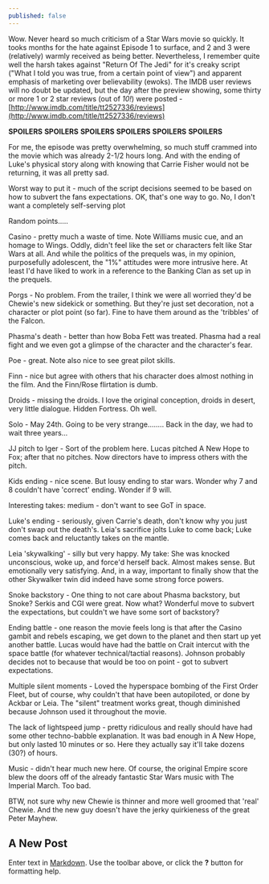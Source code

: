 ```yaml
---
published: false
---
```

Wow. Never heard so much criticism of a Star Wars movie so quickly. It tooks months for the hate against Episode 1 to surface, and 2 and 3 were (relatively) warmly received as being better. Nevertheless, I remember quite well the harsh takes against "Return Of The Jedi" for it's creaky script ("What I told you was true, from a certain point of view") and apparent emphasis of marketing over believability (ewoks). The IMDB user reviews will no doubt be updated, but the day after the preview showing, some thirty or more 1 or 2 star reviews (out of *10!*) were posted - [http://www.imdb.com/title/tt2527336/reviews](http://www.imdb.com/title/tt2527336/reviews)

**SPOILERS** **SPOILERS** **SPOILERS** **SPOILERS** **SPOILERS** **SPOILERS**



For me, the episode was pretty overwhelming, so much stuff crammed into the movie which was already 2-1/2 hours long. And with the ending of Luke's physical story along with knowing that Carrie Fisher would not be returning, it was all pretty sad. 

Worst way to put it - much of the script decisions seemed to be based on how to subvert the fans expectations. OK, that's one way to go. No, I don't want a completely self-serving plot

Random points.....

Casino - pretty much a waste of time. Note Williams music cue, and an homage to Wings. Oddly, didn't feel like the set or characters felt like Star Wars at all. And while the politics of the prequels was, in my opinion, purposefully adolescent, the "1%" attitudes were more intrusive here. At least I'd have liked to work in a reference to the Banking Clan as set up in the prequels.

Porgs - No problem. From the trailer, I think we were all worried they'd be Chewie's new sidekick or something. But they're just set decoration, not a character or plot point (so far). Fine to have them around as the 'tribbles' of the Falcon.

Phasma's death - better than how Boba Fett was treated. Phasma had a real fight and we even got a glimpse of the character  and the character's fear.

Poe - great. Note also nice to see great pilot skills.

Finn - nice but agree with others that his character does almost nothing in the film. And the Finn/Rose flirtation is dumb.

Droids - missing the droids. I love the original conception, droids in desert, very little dialogue. Hidden Fortress. Oh well.

Solo - May 24th. Going to be very strange........ Back in the day, we had to wait three years...

JJ pitch to Iger - Sort of the problem here. Lucas pitched A New Hope to Fox; after that no pitches. Now directors have to impress others with the pitch.

Kids ending - nice scene. But lousy ending to star wars. Wonder why 7 and 8 couldn't have 'correct' ending. Wonder if 9 will.

Interesting takes:
medium - don't want to see GoT in space.

Luke's ending - seriously, given Carrie's death, don't know why you just don't swap out the death's. Leia's sacrifice jolts Luke to come back; Luke comes back and reluctantly takes on the mantle. 

Leia 'skywalking' - silly but very happy. My take: She was knocked unconscious, woke up, and force'd herself back. Almost makes sense. But emotionally very satisfying. And, in a way, important to finally show that the other Skywalker twin did indeed have some strong force powers.

Snoke backstory - One thing to not care about Phasma backstory, but Snoke? Serkis and CGI were great. Now what? Wonderful move to subvert the expectations, but couldn't we have some sort of backstory?

Ending battle - one reason the movie feels long is that after the Casino gambit and rebels escaping, we get down to the planet and then start up yet another battle.  Lucas would have had the battle on Crait intercut with the space battle (for whatever technical/tactial reasons).  Johnson probably decides not to because that would be too on point - got to subvert expectations.

Multiple silent moments - Loved the hyperspace bombing of the First Order Fleet, but of course, why couldn't that have been autopiloted, or done by Ackbar or Leia. The "silent" treatment works great, though diminished because Johnson used it throughout the movie.

The lack of lightspeed jump - pretty ridiculous and really should have had some other techno-babble explanation. It was bad enough in A New Hope, but only lasted 10 minutes or so. Here they actually say it'll take dozens (30?) of hours. 

Music - didn't hear much new here. Of course, the original Empire score blew the doors off of the already fantastic Star Wars music with The Imperial March. Too bad. 

BTW, not sure why new Chewie is thinner and more well groomed that 'real' Chewie. And the new guy doesn't have the jerky quirkieness of the great Peter Mayhew. 

## A New Post

Enter text in [Markdown](http://daringfireball.net/projects/markdown/). Use the toolbar above, or click the **?** button for formatting help.
